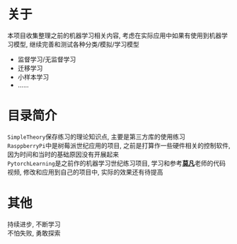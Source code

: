 
# 关于

本项目收集整理之前的机器学习相关内容, 考虑在实际应用中如果有使用到机器学习模型, 继续完善和测试各种分类/模拟/学习模型 

- 监督学习/无监督学习  
- 迁移学习 
- 小样本学习 
- ...... 


# 目录简介 

`SimpleTheory`保存练习的理论知识点, 主要是第三方库的使用练习  
`RasppberryPi`中是树莓派世纪应用的项目, 之前是打算作一些硬件相关的控制软件, 因为时间和当时的基础原因没有开展起来  
`PytorchLearning`是之前作的机器学习世纪练习项目, 学习和参考[**莫凡**](https://mofanpy.com/)老师的代码视频, 修改和应用到自己的项目中, 实际的效果还有待提高  

# 其他 

持续进步, 不断学习  
不怕失败, 勇敢探索  



